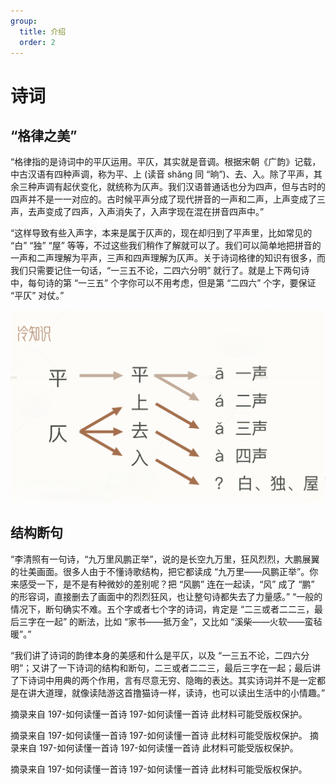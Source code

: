 ```yaml
---
group:
  title: 介绍
  order: 2
---
```


# 诗词

## “格律之美”


“格律指的是诗词中的平仄运用。平仄，其实就是音调。根据宋朝《广韵》记载，中古汉语有四种声调，称为平、上 (读音 shǎng 同 “晌”)、去、入。除了平声，其余三种声调有起伏变化，就统称为仄声。我们汉语普通话也分为四声，但与古时的四声并不是一一对应的。古时候平声分成了现代拼音的一声和二声，上声变成了三声，去声变成了四声，入声消失了，入声字现在混在拼音四声中。”

“这样导致有些入声字，本来是属于仄声的，现在却归到了平声里，比如常见的 “白” “独” “屋” 等等，不过这些我们稍作了解就可以了。我们可以简单地把拼音的一声和二声理解为平声，三声和四声理解为仄声。关于诗词格律的知识有很多，而我们只需要记住一句话，“一三五不论，二四六分明” 就行了。就是上下两句诗中，每句诗的第 “一三五” 个字你可以不用考虑，但是第 “二四六” 个字，要保证 “平仄” 对仗。”

![](https://raw.githubusercontent.com/chuenwei0129/my-picgo-repo/master/me/IMG%20(2).png)

## 结构断句

“李清照有一句诗，“九万里风鹏正举”，说的是长空九万里，狂风烈烈，大鹏展翼的壮美画面。很多人由于不懂诗歌结构，把它都读成 “九万里——风鹏正举”。你来感受一下，是不是有种微妙的差别呢？把 “风鹏” 连在一起读，“风” 成了 “鹏” 的形容词，直接删去了画面中的烈烈狂风，也让整句诗都失去了力量感。”
“一般的情况下，断句确实不难。五个字或者七个字的诗词，肯定是 “二三或者二二三，最后三字在一起” 的断法，比如 “家书——抵万金”，又比如 “溪柴——火软——蛮毡暖”。”

“我们讲了诗词的韵律本身的美感和什么是平仄，以及 “一三五不论，二四六分明”；又讲了一下诗词的结构和断句，二三或者二二三，最后三字在一起；最后讲了下诗词中用典的两个作用，言有尽意无穷、隐晦的表达。其实诗词并不是一定都是在讲大道理，就像读陆游这首撸猫诗一样，读诗，也可以读出生活中的小情趣。”

摘录来自
197-如何读懂一首诗
197-如何读懂一首诗
此材料可能受版权保护。

摘录来自
197-如何读懂一首诗
197-如何读懂一首诗
此材料可能受版权保护。
摘录来自
197-如何读懂一首诗
197-如何读懂一首诗
此材料可能受版权保护。

摘录来自
197-如何读懂一首诗
197-如何读懂一首诗
此材料可能受版权保护。
